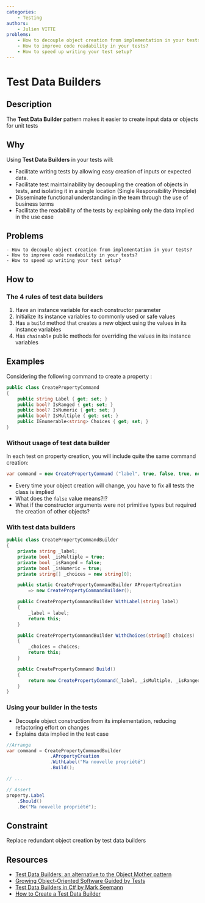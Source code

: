 ```yaml
---
categories:
    - Testing
authors:
    - Julien VITTE
problems:
    - How to decouple object creation from implementation in your tests?
    - How to improve code readability in your tests?
    - How to speed up writing your test setup?
---
```


# Test Data Builders

## Description

The **Test Data Builder** pattern makes it easier to create input data or objects for unit tests

## Why

Using **Test Data Builders** in your tests will:

* Facilitate writing tests by allowing easy creation of inputs or expected data.
* Facilitate test maintainability by decoupling the creation of objects in tests, and isolating it in a single location (Single Responsibility Principle)
* Disseminate functional understanding in the team through the use of business terms
* Facilitate the readability of the tests by explaining only the data implied in the use case

## Problems
    - How to decouple object creation from implementation in your tests?
    - How to improve code readability in your tests?
    - How to speed up writing your test setup?

## How to

### The 4 rules of test data builders

1. Have an instance variable for each constructor parameter
2. Initialize its instance variables to commonly used or safe values
3. Has a `build` method that creates a new object using the values in its instance variables
4. Has `chainable` public methods for overriding the values in its instance variables


## Examples

Considering the following command to create a property :
```csharp
public class CreatePropertyCommand
{
    public string Label { get; set; }
    public bool? IsRanged { get; set; }
    public bool? IsNumeric { get; set; }
    public bool? IsMultiple { get; set; }
    public IEnumerable<string> Choices { get; set; }
}
```

### Without usage of test data builder

In each test on property creation, you will include quite the same command creation:

```csharp
var command = new CreatePropertyCommand ("label", true, false, true, new string[] {1, 2});
```

- Every time your object creation will change, you have to fix all tests the class is implied
- What does the `false` value means?!?
- What if the constructor arguments were not primitive types but required the creation of other objects?

### With test data builders

```csharp
public class CreatePropertyCommandBuilder
{
    private string _label;
    private bool _isMultiple = true;
    private bool _isRanged = false;
    private bool _isNumeric = true;
    private string[] _choices = new string[0];

    public static CreatePropertyCommandBuilder APropertyCreation 
        => new CreatePropertyCommandBuilder();

    public CreatePropertyCommandBuilder WithLabel(string label)
    {
        _label = label;
        return this;
    }

    public CreatePropertyCommandBuilder WithChoices(string[] choices)
    {
        _choices = choices;
        return this;
    }

    public CreatePropertyCommand Build()
    {
        return new CreatePropertyCommand(_label, _isMultiple, _isRanged, _isNumeric, _choices);
    }
}
```

### Using your builder in the tests
- Decouple object construction from its implementation, reducing refactoring effort on changes
- Explains data implied in the test case

```csharp
//Arrange
var command = CreatePropertyCommandBuilder
                .APropertyCreation
                .WithLabel("Ma nouvelle propriété")
                .Build();

// ...

// Assert
property.Label
    .Should()
    .Be("Ma nouvelle propriété");
```

## Constraint
Replace redundant object creation by test data builders


## Resources
- [Test Data Builders: an alternative to the Object Mother pattern](http://www.natpryce.com/articles/000714.html)
- [Growing Object-Oriented Software Guided by Tests](http://www.growing-object-oriented-software.com/)
- [Test Data Builders in C# by Mark Seemann](https://blog.ploeh.dk/2017/08/15/test-data-builders-in-c/)
- [How to Create a Test Data Builder](https://www.arhohuttunen.com/test-data-builders/)
